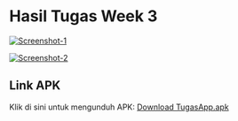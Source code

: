 # Hasil Tugas Week 3

[![Screenshot-1](https://i.postimg.cc/sDf4RzFw/Screenshot-2025-09-01-171300.png)](https://postimg.cc/14TqpL3q)

[![Screenshot-2](https://i.postimg.cc/MT8132b0/Screenshot-2025-09-01-171650.png)](https://postimg.cc/gwNwr77r)

## Link APK
Klik di sini untuk mengunduh APK:
<a href="https://github.com/ProTechCoder12/Lab_Week_03/raw/main/TugasApp.apk">Download TugasApp.apk</a>